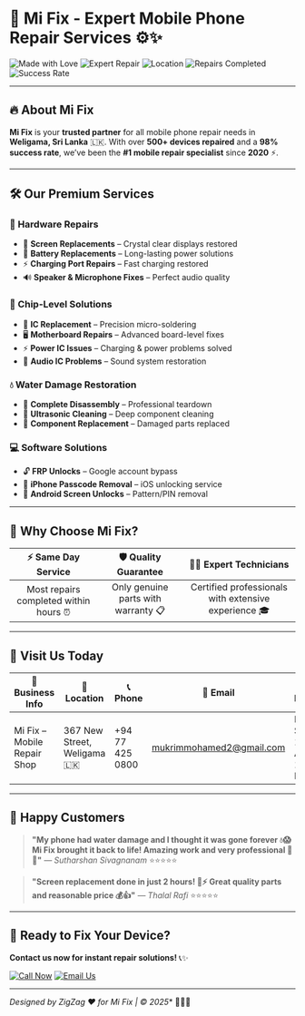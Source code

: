 # 📱 Mi Fix - Expert Mobile Phone Repair Services ⚙️✨

![Made with Love](https://img.shields.io/badge/Made%20with-%E2%9D%A4-red?style=for-the-badge)
![Expert Repair](https://img.shields.io/badge/%F0%9F%93%B1%20Repair-Expert-blue?style=for-the-badge\&logo=tools)
![Location](https://img.shields.io/badge/%F0%9F%87%B1%F0%9F%87%B0%20Sri%20Lanka-Weligama-green?style=for-the-badge)
![Repairs Completed](https://img.shields.io/badge/🔧%20Repairs%20Completed-500%2B-orange)
![Success Rate](https://img.shields.io/badge/⭐%20Success%20Rate-98%25-gold)

---

## 🔥 **About Mi Fix**

**Mi Fix** is your **trusted partner** for all mobile phone repair needs in **Weligama, Sri Lanka** 🇱🇰.
With over **500+ devices repaired** and a **98% success rate**, we’ve been the **#1 mobile repair specialist** since **2020** ⚡.

---

## 🛠️ **Our Premium Services**

### 🔧 Hardware Repairs

* 📱 **Screen Replacements** – Crystal clear displays restored
* 🔋 **Battery Replacements** – Long-lasting power solutions
* ⚡ **Charging Port Repairs** – Fast charging restored
* 🔊 **Speaker & Microphone Fixes** – Perfect audio quality

### 🔬 Chip-Level Solutions

* 💎 **IC Replacement** – Precision micro-soldering
* 🖥️ **Motherboard Repairs** – Advanced board-level fixes
* ⚡ **Power IC Issues** – Charging & power problems solved
* 🎵 **Audio IC Problems** – Sound system restoration

### 💧 Water Damage Restoration

* 🔧 **Complete Disassembly** – Professional teardown
* 🌊 **Ultrasonic Cleaning** – Deep component cleaning
* 🔄 **Component Replacement** – Damaged parts replaced

### 💻 Software Solutions

* 🔓 **FRP Unlocks** – Google account bypass
* 🍎 **iPhone Passcode Removal** – iOS unlocking service
* 🤖 **Android Screen Unlocks** – Pattern/PIN removal

---

## 🌟 Why Choose Mi Fix?

|         ⚡ **Same Day Service**        |      🛡️ **Quality Guarantee**      |             👨‍🔧 **Expert Technicians**             |
| :-----------------------------------: | :---------------------------------: | :--------------------------------------------------: |
| Most repairs completed within hours ⏰ | Only genuine parts with warranty 📋 | Certified professionals with extensive experience 🎓 |

---

## 📍 Visit Us Today

| 🏢 **Business Info**        | 📍 **Location**               | 📞 **Phone**    | 📧 **Email**                                                | ⏰ **Hours**                  |
| --------------------------- | ----------------------------- | --------------- | ----------------------------------------------------------- | ---------------------------- |
| Mi Fix – Mobile Repair Shop | 367 New Street, Weligama 🇱🇰 | +94 77 425 0800 | [mukrimmohamed2@gmail.com](mailto:mukrimmohamed2@gmail.com) | Mon–Sun: 10:00 AM – 10:00 PM |

---

## 💬 Happy Customers

> **"My phone had water damage and I thought it was gone forever 💧😱 Mi Fix brought it back to life! Amazing work and very professional 👏✨"**
> *— Sutharshan Sivagnanam* ⭐⭐⭐⭐⭐

> **"Screen replacement done in just 2 hours! 📱⚡ Great quality parts and reasonable price 💰👍"**
> *— Thalal Rafi* ⭐⭐⭐⭐⭐

---

## 🚀 Ready to Fix Your Device?

**Contact us now for instant repair solutions!** 📞✨

[![Call Now](https://img.shields.io/badge/📞%20Call%20Now-+94%2077%20425%200800-brightgreen?style=for-the-badge)](tel:+94774250800)
[![Email Us](https://img.shields.io/badge/📧%20Email%20Us-mukrimmohamed2@gmail.com-blue?style=for-the-badge)](mailto:mukrimmohamed2@gmail.com)

---

*Designed by ZigZag ❤️ for Mi Fix | © 2025** 🔧📱✨
